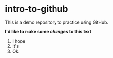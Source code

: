# intro-to-github
This is a demo repository to practice using GitHub.

**I'd like to make some _changes_ to this text**

1. I hope
2. It's
3. Ok.

